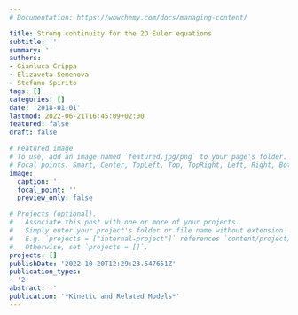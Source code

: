 ```yaml
---
# Documentation: https://wowchemy.com/docs/managing-content/

title: Strong continuity for the 2D Euler equations
subtitle: ''
summary: ''
authors:
- Gianluca Crippa
- Elizaveta Semenova
- Stefano Spirito
tags: []
categories: []
date: '2018-01-01'
lastmod: 2022-06-21T16:45:09+02:00
featured: false
draft: false

# Featured image
# To use, add an image named `featured.jpg/png` to your page's folder.
# Focal points: Smart, Center, TopLeft, Top, TopRight, Left, Right, BottomLeft, Bottom, BottomRight.
image:
  caption: ''
  focal_point: ''
  preview_only: false

# Projects (optional).
#   Associate this post with one or more of your projects.
#   Simply enter your project's folder or file name without extension.
#   E.g. `projects = ["internal-project"]` references `content/project/deep-learning/index.md`.
#   Otherwise, set `projects = []`.
projects: []
publishDate: '2022-10-20T12:29:23.547651Z'
publication_types:
- '2'
abstract: ''
publication: '*Kinetic and Related Models*'
---
```

